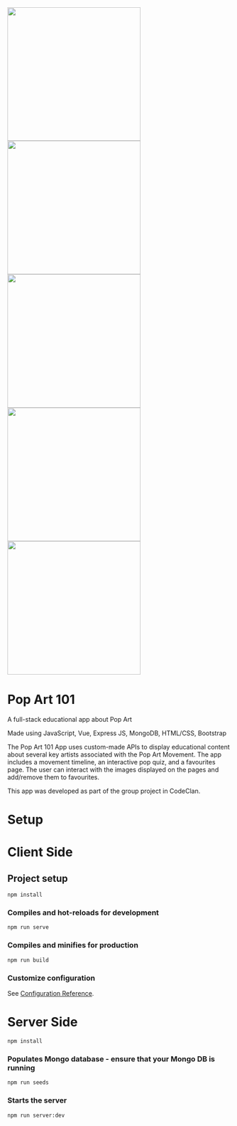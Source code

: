 <img src="https://github.com/EvgenyNazarovs/My-files/blob/master/pop-art-screenshots/Screenshot%202020-05-14%20at%2011.04.10.png" width="300">
<img src="https://github.com/EvgenyNazarovs/My-files/blob/master/pop-art-screenshots/Screenshot%202020-05-14%20at%2011.04.19.png" width="300">
<img src="https://github.com/EvgenyNazarovs/My-files/blob/master/pop-art-screenshots/Screenshot%202020-05-14%20at%2011.04.32.png" width="300">
<img src="https://github.com/EvgenyNazarovs/My-files/blob/master/pop-art-screenshots/Screenshot%202020-05-14%20at%2011.04.44.png" width="300">
<img src="https://github.com/EvgenyNazarovs/My-files/blob/master/pop-art-screenshots/Screenshot%202020-05-14%20at%2011.04.52.png" width="300">

# Pop Art 101

A full-stack educational app about Pop Art

Made using JavaScript, Vue, Express JS, MongoDB, HTML/CSS, Bootstrap

The Pop Art 101 App uses custom-made APIs to display educational content about several key artists associated with the Pop Art Movement.
The app includes a movement timeline, an interactive pop quiz, and a favourites page. The user can interact with the images displayed on the pages and add/remove them to favourites.

This app was developed as part of the group project in CodeClan.

# Setup

# Client Side

## Project setup
```
npm install
```

### Compiles and hot-reloads for development
```
npm run serve
```

### Compiles and minifies for production
```
npm run build
```

### Customize configuration
See [Configuration Reference](https://cli.vuejs.org/config/).

# Server Side

```
npm install
```
### Populates Mongo database - ensure that your Mongo DB is running
```
npm run seeds
```

### Starts the server
```
npm run server:dev
```



